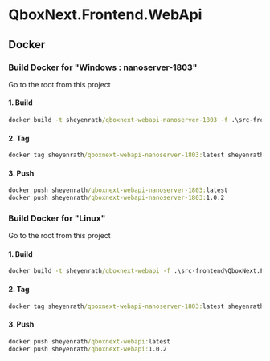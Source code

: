 ﻿# QboxNext.Frontend.WebApi

## Docker

### Build Docker for "Windows : nanoserver-1803"

Go to the root from this project

#### 1. Build

``` cmd
docker build -t sheyenrath/qboxnext-webapi-nanoserver-1803 -f .\src-frontend\QboxNext.Frontend.WebApi\Dockerfile.nanoserver-1803 .
```

#### 2. Tag

``` cmd
docker tag sheyenrath/qboxnext-webapi-nanoserver-1803:latest sheyenrath/qboxnext-webapi-nanoserver-1803:1.0.2
```

#### 3. Push

``` cmd
docker push sheyenrath/qboxnext-webapi-nanoserver-1803:latest
docker push sheyenrath/qboxnext-webapi-nanoserver-1803:1.0.2
```

### Build Docker for "Linux"

Go to the root from this project

#### 1. Build

``` cmd
docker build -t sheyenrath/qboxnext-webapi -f .\src-frontend\QboxNext.Frontend.WebApi\Dockerfile .
```

#### 2. Tag

``` cmd
docker tag sheyenrath/qboxnext-webapi-nanoserver-1803:latest sheyenrath/qboxnext-webapi:1.0.2
```

#### 3. Push

``` cmd
docker push sheyenrath/qboxnext-webapi:latest
docker push sheyenrath/qboxnext-webapi:1.0.2
```
